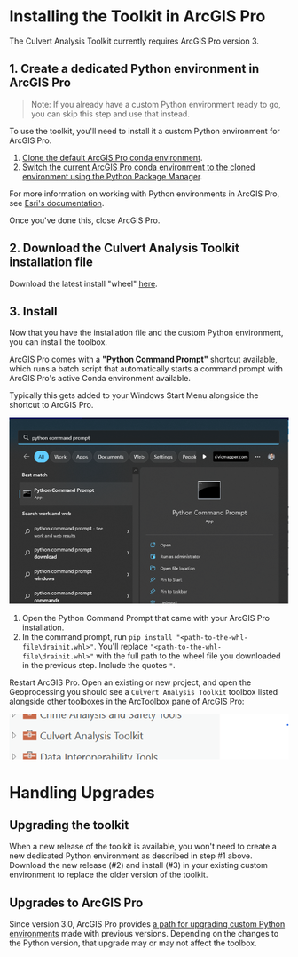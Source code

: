 # Installing the Toolkit in ArcGIS Pro

The Culvert Analysis Toolkit currently requires ArcGIS Pro version 3.

## 1. Create a dedicated Python environment in ArcGIS Pro

> Note: If you already have a custom Python environment ready to go, you can skip this step and use that instead.

To use the toolkit, you'll need to install it a custom Python environment for ArcGIS Pro.

1. [Clone the default ArcGIS Pro conda environment](https://pro.arcgis.com/en/pro-app/latest/arcpy/get-started/clone-an-environment.htm).
2. [Switch the current ArcGIS Pro conda environment to the cloned environment using the Python Package Manager](https://pro.arcgis.com/en/pro-app/latest/arcpy/get-started/activate-an-environment.htm).

For more information on working with Python environments in ArcGIS Pro, see [Esri's documentation](https://pro.arcgis.com/en/pro-app/latest/arcpy/get-started/what-is-conda.htm).

Once you've done this, close ArcGIS Pro.

## 2. Download the Culvert Analysis Toolkit installation file

Download the latest install "wheel" [here](releases/culvert_toolkit-0.2.1-py3-none-any.whl).

<!-- Head to the [Releases page (github.com/civicmapper/culvert-toolkit/releases)](https://github.com/civicmapper/culvert-toolkit/releases) and download the `.whl` file from the latest version of the tool. -->

## 3. Install 

Now that you have the installation file and the custom Python environment, you can install the toolbox.

ArcGIS Pro comes with a **"Python Command Prompt"** shortcut available, which runs a batch script that automatically starts a command prompt with ArcGIS Pro's active Conda environment available. 

Typically this gets added to your Windows Start Menu alongside the shortcut to ArcGIS Pro.

![](assets/python-command-prompt-search.png)


1. Open the Python Command Prompt that came with your ArcGIS Pro installation.
3. In the command prompt, run `pip install "<path-to-the-whl-file\drainit.whl>"`. You'll replace `"<path-to-the-whl-file\drainit.whl>"` with the full path to the wheel file you downloaded in the previous step. Include the quotes `"`.

Restart ArcGIS Pro. Open an existing or new project, and open the Geoprocessing you should see a `Culvert Analysis Toolkit` toolbox listed alongside other toolboxes in the ArcToolbox pane of ArcGIS Pro:

![Culvert Analysis Toolkit in the ArcGIS Pro geoprocessing pane](assets/toolbox-02.png)

# Handling Upgrades 

## Upgrading the toolkit

When a new release of the toolkit is available, you won't need to create a new dedicated Python environment as described in step #1 above. Download the new release (#2) and install (#3) in your existing custom environment to replace the older version of the toolkit.

## Upgrades to ArcGIS Pro

Since version 3.0, ArcGIS Pro provides [a path for upgrading custom Python environments](https://pro.arcgis.com/en/pro-app/latest/arcpy/get-started/upgrade-an-environment.htm) made with previous versions. Depending on the changes to the Python version, that upgrade may or may not affect the toolbox. 